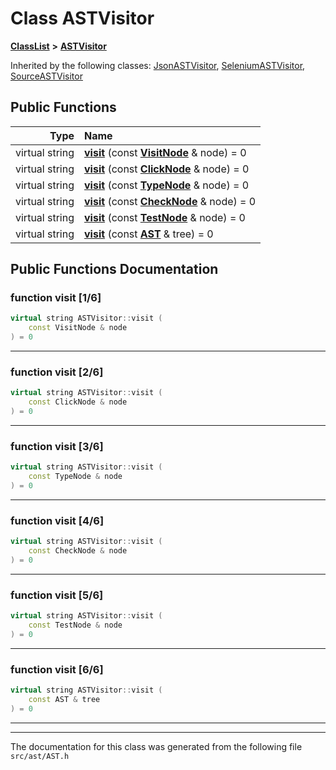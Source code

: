 

# Class ASTVisitor



[**ClassList**](annotated.md) **>** [**ASTVisitor**](classASTVisitor.md)










Inherited by the following classes: [JsonASTVisitor](classJsonASTVisitor.md),  [SeleniumASTVisitor](classSeleniumASTVisitor.md),  [SourceASTVisitor](classSourceASTVisitor.md)
































## Public Functions

| Type | Name |
| ---: | :--- |
| virtual string | [**visit**](#function-visit-16) (const [**VisitNode**](classVisitNode.md) & node) = 0<br> |
| virtual string | [**visit**](#function-visit-26) (const [**ClickNode**](classClickNode.md) & node) = 0<br> |
| virtual string | [**visit**](#function-visit-36) (const [**TypeNode**](classTypeNode.md) & node) = 0<br> |
| virtual string | [**visit**](#function-visit-46) (const [**CheckNode**](classCheckNode.md) & node) = 0<br> |
| virtual string | [**visit**](#function-visit-56) (const [**TestNode**](classTestNode.md) & node) = 0<br> |
| virtual string | [**visit**](#function-visit-66) (const [**AST**](classAST.md) & tree) = 0<br> |




























## Public Functions Documentation




### function visit [1/6]

```C++
virtual string ASTVisitor::visit (
    const VisitNode & node
) = 0
```




<hr>



### function visit [2/6]

```C++
virtual string ASTVisitor::visit (
    const ClickNode & node
) = 0
```




<hr>



### function visit [3/6]

```C++
virtual string ASTVisitor::visit (
    const TypeNode & node
) = 0
```




<hr>



### function visit [4/6]

```C++
virtual string ASTVisitor::visit (
    const CheckNode & node
) = 0
```




<hr>



### function visit [5/6]

```C++
virtual string ASTVisitor::visit (
    const TestNode & node
) = 0
```




<hr>



### function visit [6/6]

```C++
virtual string ASTVisitor::visit (
    const AST & tree
) = 0
```




<hr>

------------------------------
The documentation for this class was generated from the following file `src/ast/AST.h`

